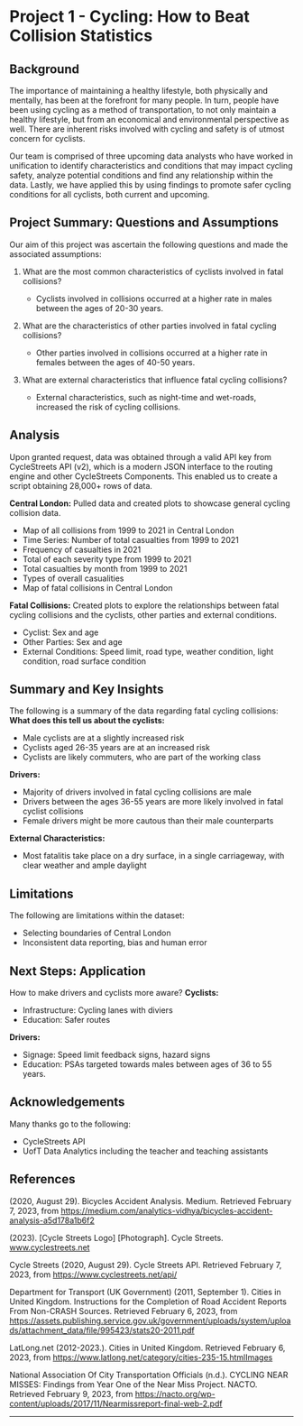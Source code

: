 # Project 1 - Cycling: How to Beat Collision Statistics



## Background


The importance of maintaining a healthy lifestyle, both physically and mentally, has been at the forefront for many people. In turn, people have been using cycling as a method of transportation, to not only maintain a healthy lifestyle, but from an economical and environmental perspective as well. There are inherent risks involved with cycling and safety is of utmost concern for cyclists. 


Our team is comprised of three upcoming data analysts who have worked in unification to identify characteristics and conditions that may impact cycling safety, analyze potential conditions and find any relationship within the data. Lastly, we have applied this by using findings to promote safer cycling conditions for all cyclists, both current and upcoming. 



## Project Summary: Questions and Assumptions


Our aim of this project was ascertain the following questions and made the associated assumptions:
1. What are the most common characteristics of cyclists involved in fatal collisions?
    * Cyclists involved in collisions occurred at a higher rate in males between the ages of 20-30 years.

2. What are the characteristics of other parties involved in fatal cycling collisions?
    * Other parties involved in collisions occurred at a higher rate in females between the ages of 40-50 years. 

3. What are external characteristics that influence fatal cycling collisions?
    * External characteristics, such as night-time and wet-roads, increased the risk of cycling collisions. 



## Analysis


Upon granted request, data was obtained through a valid API key from CycleStreets API (v2), which is a modern JSON interface to the routing engine and other CycleStreets Components. This enabled us to create a script obtaining 28,000+ rows of data. 

**Central London:** Pulled data and created plots to showcase general cycling collision data. 
* Map of all collisions from 1999 to 2021 in Central London
* Time Series: Number of total casualties from 1999 to 2021
* Frequency of casualties in 2021
* Total of each severity type from 1999 to 2021
* Total casualties by month from 1999 to 2021
* Types of overall casualities
* Map of fatal collisions in Central London


**Fatal Collisions:** Created plots to explore the relationships between fatal cycling collisions and the cyclists, other parties and external conditions.
* Cyclist: Sex and age
* Other Parties: Sex and age 
* External Conditions: Speed limit, road type, weather condition, light condition, road surface condition



## Summary and Key Insights


The following is a summary of the data regarding fatal cycling collisions:
**What does this tell us about the cyclists:**
* Male cyclists are at a slightly increased risk
* Cyclists aged 26-35 years are at an increased risk
* Cyclists are likely commuters, who are part of the working class

**Drivers:**
* Majority of drivers involved in fatal cycling collisions are male
* Drivers between the ages 36-55 years are more likely involved in fatal cyclist collisions
* Female drivers might be more cautous than their male counterparts 

**External Characteristics:**
* Most fatalitis take place on a dry surface, in a single carriageway, with clear weather and ample daylight



## Limitations


The following are limitations within the dataset:
* Selecting boundaries of Central London
* Inconsistent data reporting, bias and human error



## Next Steps: Application


How to make drivers and cyclists more aware?
**Cyclists:**
* Infrastructure: Cycling lanes with diviers
* Education: Safer routes

**Drivers:**
* Signage: Speed limit feedback signs, hazard signs
* Education: PSAs targeted towards males between ages of 36 to 55 years. 




## Acknowledgements


Many thanks go to the following:
* CycleStreets API
* UofT Data Analytics including the teacher and teaching assistants 



## References 


(2020, August 29). Bicycles Accident Analysis. Medium. Retrieved February 7, 2023, from https://medium.com/analytics-vidhya/bicycles-accident-analysis-a5d178a1b6f2

(2023). [Cycle Streets Logo] [Photograph]. Cycle Streets. www.cyclestreets.net

Cycle Streets (2020, August 29). Cycle Streets API. Retrieved February 7, 2023, from https://www.cyclestreets.net/api/

Department for Transport (UK Government) (2011, September 1). Cities in United Kingdom. Instructions for the Completion of Road Accident Reports From Non-CRASH Sources. Retrieved February 6, 2023, from https://assets.publishing.service.gov.uk/government/uploads/system/uploads/attachment_data/file/995423/stats20-2011.pdf

LatLong.net (2012-2023.). Cities in United Kingdom. Retrieved February 6, 2023, from https://www.latlong.net/category/cities-235-15.htmlImages

National Association Of City Transportation Officials (n.d.). CYCLING NEAR MISSES: Findings from Year One of the Near Miss Project. NACTO. Retrieved February 9, 2023, from https://nacto.org/wp-content/uploads/2017/11/Nearmissreport-final-web-2.pdf


- - -
